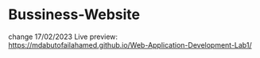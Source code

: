 # Bussiness-Website
change 17/02/2023
Live preview: https://mdabutofailahamed.github.io/Web-Application-Development-Lab1/